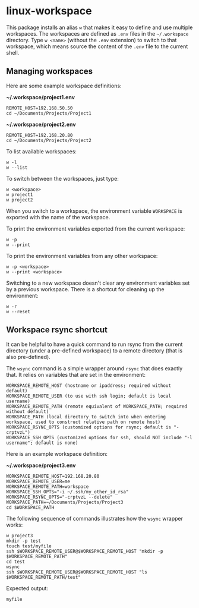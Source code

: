 # linux-workspace

This package installs an alias `w` that makes it easy to define and use
multiple workspaces. The workspaces are defined as `.env` files in the
`~/.workspace` directory. Type `w <name>` (without the `.env` extension)
to switch to that workspace, which means source the content of the `.env`
file to the current shell. 

## Managing workspaces

Here are some example workspace definitions:

**~/.workspace/project1.env**

    REMOTE_HOST=192.168.50.50
    cd ~/Documents/Projects/Project1

**~/.workspace/project2.env**

    REMOTE_HOST=192.168.20.80
    cd ~/Documents/Projects/Project2

To list available workspaces:

    w -l
    w --list

To switch between the workspaces, just type:

    w <workspace>
    w project1
    w project2

When you switch to a workspace, the environment variable `WORKSPACE` is
exported with the name of the workspace.

To print the environment variables exported from the current workspace:

    w -p
    w --print

To print the environment variables from any other workspace:

    w -p <workspace>
    w --print <workspace>

Switching to a new workspace doesn't clear any environment variables set
by a previous workspace. There is a shortcut for cleaning up the environment:

    w -r
    w --reset

## Workspace rsync shortcut

It can be helpful to have a quick command to run rsync from the current directory 
(under a pre-defined workspace) to a remote directory (that is also pre-defined).

The `wsync` command is a simple wrapper around `rsync` that does exactly that. It
relies on variables that are set in the environment:

    WORKSPACE_REMOTE_HOST (hostname or ipaddress; required without default)
    WORKSPACE_REMOTE_USER (to use with ssh login; default is local username)
    WORKSPACE_REMOTE_PATH (remote equivalent of WORKSPACE_PATH; required without default)
    WORKSPACE_PATH (local directory to switch into when entering workspace, used to construct relative path on remote host)
    WORKSPACE_RSYNC_OPTS (customized options for rsync; default is "-crptvzL")
    WORKSPACE_SSH_OPTS (customized options for ssh, should NOT include "-l username"; default is none)

Here is an example workspace definition:

**~/.workspace/project3.env**

    WORKSPACE_REMOTE_HOST=192.168.20.80
    WORKSPACE_REMOTE_USER=me
    WORKSPACE_REMOTE_PATH=workspace
    WORKSPACE_SSH_OPTS="-i ~/.ssh/my_other_id_rsa"
    WORKSPACE_RSYNC_OPTS="-crptvzL --delete"
    WORKSPACE_PATH=~/Documents/Projects/Project3
    cd $WORKSPACE_PATH

The following sequence of commands illustrates how the `wsync` wrapper works:

    w project3
    mkdir -p test
    touch test/myfile
    ssh $WORKSPACE_REMOTE_USER@$WORKSPACE_REMOTE_HOST "mkdir -p $WORKSPACE_REMOTE_PATH"
    cd test
    wsync
    ssh $WORKSPACE_REMOTE_USER@$WORKSPACE_REMOTE_HOST "ls $WORKSPACE_REMOTE_PATH/test"

Expected output:

    myfile

